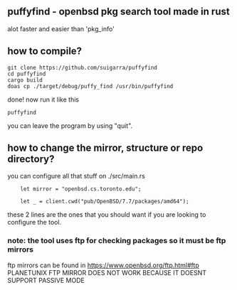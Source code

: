 ## puffyfind - openbsd pkg search tool made in rust
alot faster and easier than 'pkg_info'
## how to compile?
```
git clone https://github.com/suigarra/puffyfind
cd puffyfind
cargo build
doas cp ./target/debug/puffy_find /usr/bin/puffyfind
```
done! now run it like this
```
puffyfind
```
you can leave the program by using "quit".

## how to change the mirror, structure or repo directory?
you can configure all that stuff on ./src/main.rs
```
    let mirror = "openbsd.cs.toronto.edu";

    let _ = client.cwd("pub/OpenBSD/7.7/packages/amd64");
```
these 2 lines are the ones that you should want if you are looking to configure the tool.
### note: the tool uses ftp for checking packages so it must be ftp mirrors
ftp mirrors can be found in https://www.openbsd.org/ftp.html#ftp
PLANETUNIX FTP MIRROR DOES NOT WORK BECAUSE IT DOESNT SUPPORT PASSIVE MODE
